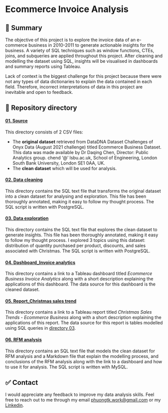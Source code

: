 # Ecommerce Invoice Analysis
## :scroll: Summary

The objective of this project is to explore the invoice data of an e-commerce business in 2010-2011 to generate actionable insights for the business. A variety of SQL techniques such as window functions, CTEs, joins, and subqueries are applied throughout this project. After cleaning and modelling the dataset using SQL, insights will be visualised in dashboards and summary reports using Tableau. 

Lack of context is the biggest challenge for this project because there were not any types of data dictionaries to explain the data contained in each field. Therefore, incorrect interpretations of data in this project are inevitable and open to feedback.


##  :bookmark_tabs: Repository directory
#### [01. Source](https://github.com/phuongtk/Ecommerce-Invoice-Analysis/tree/b5495ddf4d5b229c9be2bb3cc5c1391c97abcf01/01.%20Source)
This directory consists of 2 CSV files:
- The **original dataset** retrieved from DataDNA Dataset Challenges of Onyx Data (August 2021 challenge) titled Ecommerce Business Dataset. This data was made available by Dr Daqing Chen, Director: Public Analytics group. chend ‘@’ lsbu.ac.uk, School of Engineering, London South Bank University, London SE1 0AA, UK.
- The **clean dataset** which will be used for analysis.

#### [02. Data cleaning](https://github.com/phuongtk/Ecommerce-Invoice-Analysis/tree/b5495ddf4d5b229c9be2bb3cc5c1391c97abcf01/02.%20Data%20cleaning)
This directory contains the SQL text file that transforms the original dataset into a clean dataset for analysing and exploration. This file has been thoroughly annotated, making it easy to follow my thought process. The SQL script is written with PostgreSQL.

#### [03. Data exploration](https://github.com/phuongtk/Ecommerce-Invoice-Analysis/tree/b5495ddf4d5b229c9be2bb3cc5c1391c97abcf01/03.%20Data%20exloration)
This directory contains the SQL text file that explores the clean dataset to generate insights. This file has been thoroughly annotated, making it easy to follow my thought process. I explored 3 topics using this dataset: distribution of quantity purchased per product, discounts, and sales associated with Christmas. The SQL script is written with PostgreSQL.

#### [04. Dashboard_Invoice analytics](https://github.com/phuongtk/Ecommerce-Invoice-Analysis/tree/b5495ddf4d5b229c9be2bb3cc5c1391c97abcf01/04.%20Dashboard_Invoice%20analytics)
This directory contains a link to a Tableau dashboard titled _Ecommerce Business Invoice Analytics_ along with a short description explaining the applications of this dashboard. The data source for this dashboard is the cleaned dataset.

#### [05. Report_Christmas sales trend](https://github.com/phuongtk/Ecommerce-Invoice-Analysis/tree/b5495ddf4d5b229c9be2bb3cc5c1391c97abcf01/05.%20Report_Christmas%20sales%20trend)
This directory contains a link to a Tableau report titled _Christmas Sales Trends - Ecommerce Business_ along with a short description explaining the applications of this report. The data source for this report is tables modelled using SQL queries in [directory 03](https://github.com/phuongtk/Ecommerce-Invoice-Analysis/tree/b5495ddf4d5b229c9be2bb3cc5c1391c97abcf01/03.%20Data%20exloration).

#### [06. RFM analysis](https://github.com/phuongtk/Ecommerce-Invoice-Analysis/tree/22083d3dfaa5fc28935b98cf1e482951e360cc7e/06.%20RFM%20analysis)
This directory contains an SQL text file that models the clean dataset for RFM analysis and a Markdown file that explain the modelling process, and conclusions of the RFM analysis along with the link to a dashboard and how to use it for analysis. The SQL script is written with MySQL.

## ✅ Contact
I would appreciate any feedback to improve my data analysis skills.
Feel free to reach out to me through my email phuongtk.work@gmail.com or my [Linkedin](https://www.linkedin.com/in/khanhphuongtran/).
